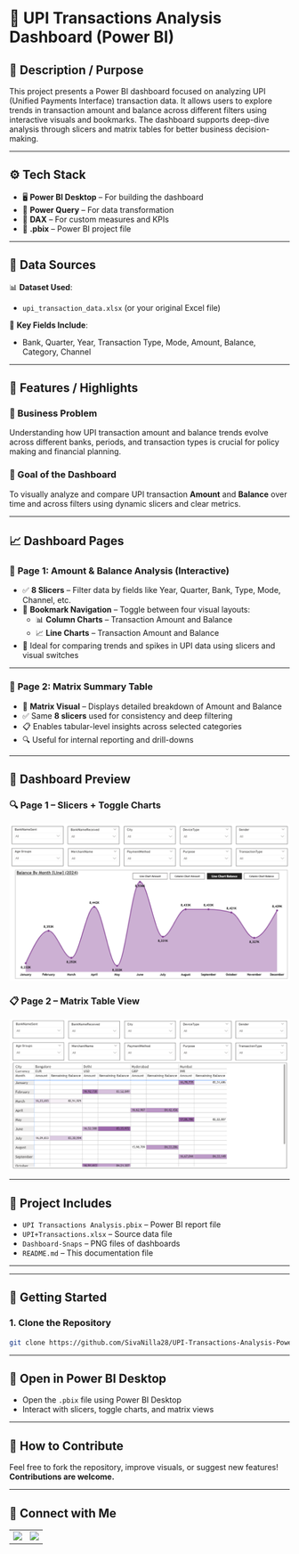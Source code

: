 # 💸 UPI Transactions Analysis Dashboard (Power BI)

## 📘 Description / Purpose

This project presents a Power BI dashboard focused on analyzing UPI (Unified Payments Interface) transaction data. It allows users to explore trends in transaction amount and balance across different filters using interactive visuals and bookmarks. The dashboard supports deep-dive analysis through slicers and matrix tables for better business decision-making.

---

## ⚙️ Tech Stack

- 🖥️ **Power BI Desktop** – For building the dashboard  
- 🔄 **Power Query** – For data transformation  
- 🧠 **DAX** – For custom measures and KPIs  
- 📁 **.pbix** – Power BI project file  

---

## 📂 Data Sources

📊 **Dataset Used**:  
- `upi_transaction_data.xlsx` (or your original Excel file)

🧾 **Key Fields Include**:  
- Bank, Quarter, Year, Transaction Type, Mode, Amount, Balance, Category, Channel

---

## 🌟 Features / Highlights

### 🎯 Business Problem

Understanding how UPI transaction amount and balance trends evolve across different banks, periods, and transaction types is crucial for policy making and financial planning.

### 🎯 Goal of the Dashboard

To visually analyze and compare UPI transaction **Amount** and **Balance** over time and across filters using dynamic slicers and clear metrics.

---

## 📈 Dashboard Pages

### 📄 **Page 1: Amount & Balance Analysis (Interactive)**

- ✅ **8 Slicers** – Filter data by fields like Year, Quarter, Bank, Type, Mode, Channel, etc.  
- 🔖 **Bookmark Navigation** – Toggle between four visual layouts:
  - 📊 **Column Charts** – Transaction Amount and Balance  
  - 📈 **Line Charts** – Transaction Amount and Balance  
- 🧩 Ideal for comparing trends and spikes in UPI data using slicers and visual switches  

---

### 📄 **Page 2: Matrix Summary Table**

- 🧮 **Matrix Visual** – Displays detailed breakdown of Amount and Balance  
- ✅ Same **8 slicers** used for consistency and deep filtering  
- 📋 Enables tabular-level insights across selected categories  
- 🔍 Useful for internal reporting and drill-downs

---

## 📸 Dashboard Preview

### 🔍 Page 1 – Slicers + Toggle Charts  
![Page 1 – Charts with Slicers](https://github.com/SivaNilla28/UPI-Transactions-Analysis-PowerBI/blob/main/Dashboard-Snaps/Page%201.png)

### 📋 Page 2 – Matrix Table View  
![Page 2 – Matrix Table](https://raw.githubusercontent.com/SivaNilla28/UPI-Transactions-Analysis-PowerBI/refs/heads/main/Dashboard-Snaps/Page%202.png)

---

## 📁 Project Includes

- `UPI Transactions Analysis.pbix` – Power BI report file  
- `UPI+Transactions.xlsx` – Source data file  
- `Dashboard-Snaps` – PNG files of dashboards  
- `README.md` – This documentation file  

---
---

## 🚀 Getting Started

### 1. Clone the Repository

```bash
git clone https://github.com/SivaNilla28/UPI-Transactions-Analysis-PowerBI.git
```

---

## 🧩 Open in Power BI Desktop

- Open the `.pbix` file using Power BI Desktop  
- Interact with slicers, toggle charts, and matrix views

---

## 🤝 How to Contribute

Feel free to fork the repository, improve visuals, or suggest new features!  
**Contributions are welcome.**

---

## 🔗 Connect with Me

<table>
  <tr>
    <td>
      <a href="https://www.linkedin.com/in/siva-nilla" target="_blank">
        <img src="https://img.shields.io/badge/LINKEDIN-SIVA%20NILLA-0077B5?style=for-the-badge&logo=linkedin&logoColor=white"/>
      </a>
    </td>
    <td>
      <a href="mailto:nillasiva526@gmail.com">
        <img src="https://img.shields.io/badge/EMAIL-NILLASIVA526%40GMAIL.COM-D14836?style=for-the-badge&logo=gmail&logoColor=white"/>
      </a>
    </td>
  </tr>
</table>

